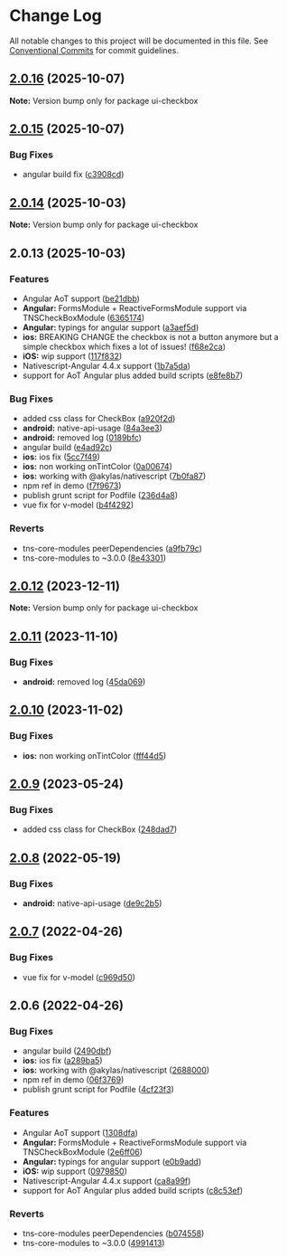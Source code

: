 # Change Log

All notable changes to this project will be documented in this file.
See [Conventional Commits](https://conventionalcommits.org) for commit guidelines.

## [2.0.16](https://github.com/nativescript-community/ui-checkbox/compare/v2.0.15...v2.0.16) (2025-10-07)

**Note:** Version bump only for package ui-checkbox

## [2.0.15](https://github.com/nativescript-community/ui-checkbox/compare/v2.0.14...v2.0.15) (2025-10-07)

### Bug Fixes

* angular build fix ([c3908cd](https://github.com/nativescript-community/ui-checkbox/commit/c3908cd01b75bcecee4284a28b8da799a95353af))

## [2.0.14](https://github.com/nativescript-community/ui-checkbox/compare/v2.0.13...v2.0.14) (2025-10-03)

**Note:** Version bump only for package ui-checkbox

## 2.0.13 (2025-10-03)

### Features

* Angular AoT support ([be21dbb](https://github.com/nativescript-community/ui-checkbox/commit/be21dbb600a2e5d34c764fa3c59dd63b856aa82c))
* **Angular:** FormsModule + ReactiveFormsModule support via TNSCheckBoxModule ([6365174](https://github.com/nativescript-community/ui-checkbox/commit/6365174773e94958b91a5d215bdce13bc2b70e1d))
* **Angular:** typings for angular support ([a3aef5d](https://github.com/nativescript-community/ui-checkbox/commit/a3aef5dd68857305c1f09464190dcc3178746649))
* **ios:** BREAKING CHANGE the checkbox is not a button anymore but a simple checkbox which fixes a lot of issues! ([f68e2ca](https://github.com/nativescript-community/ui-checkbox/commit/f68e2caf3c2450910b7fbb2784633cd018d348c3))
* **iOS:** wip support ([117f832](https://github.com/nativescript-community/ui-checkbox/commit/117f8326870a926579869824bd3f710722d4ae5a))
* Nativescript-Angular 4.4.x support ([1b7a5da](https://github.com/nativescript-community/ui-checkbox/commit/1b7a5dabcad3e508a0ba3d341f6bc50004355dbe))
* support for AoT Angular plus added build scripts ([e8fe8b7](https://github.com/nativescript-community/ui-checkbox/commit/e8fe8b796cf2bf77e05e17614aaaab86bccdc96c))

### Bug Fixes

* added css class for CheckBox ([a920f2d](https://github.com/nativescript-community/ui-checkbox/commit/a920f2de3a727adf168e7cf624ea45ad80c6e4df))
* **android:** native-api-usage ([84a3ee3](https://github.com/nativescript-community/ui-checkbox/commit/84a3ee309bacb64afb205c2ab789e4064cfad3f8))
* **android:** removed log ([0189bfc](https://github.com/nativescript-community/ui-checkbox/commit/0189bfcc2fd341dc348676e24501a56f36619d13))
* angular build ([e4ad92c](https://github.com/nativescript-community/ui-checkbox/commit/e4ad92c3cba1894c3673659a685c30b336d2a3ff))
* **ios:** ios fix ([5cc7f49](https://github.com/nativescript-community/ui-checkbox/commit/5cc7f493fadbf7cb1ae050f1918a40705b391574))
* **ios:** non working onTintColor ([0a00674](https://github.com/nativescript-community/ui-checkbox/commit/0a0067479f8d4fefbf3ce5f04ebb01404eb006e5))
* **ios:** working with @akylas/nativescript ([7b0fa87](https://github.com/nativescript-community/ui-checkbox/commit/7b0fa8741e439d0e9c59f804dbfe53cbe9d0c453))
* npm ref in demo ([f7f9673](https://github.com/nativescript-community/ui-checkbox/commit/f7f9673779b326d832cf3543a7346451f4d282ae))
* publish grunt script for Podfile ([236d4a8](https://github.com/nativescript-community/ui-checkbox/commit/236d4a8c93b30549d59f720b87a6d3c651587040))
* vue fix for v-model ([b4f4292](https://github.com/nativescript-community/ui-checkbox/commit/b4f429236675b0b531acb28ca670fa9eafa918fb))

### Reverts

* tns-core-modules peerDependencies ([a9fb79c](https://github.com/nativescript-community/ui-checkbox/commit/a9fb79c1d3291f2d0c9b8840497fa57620c5b190))
* tns-core-modules to ~3.0.0 ([8e43301](https://github.com/nativescript-community/ui-checkbox/commit/8e433011a2c6205d3ed1dc336a8b657480ccb628))

## [2.0.12](https://github.com/@nativescript-community/ui-checkbox/compare/v2.0.11...v2.0.12) (2023-12-11)

**Note:** Version bump only for package ui-checkbox

## [2.0.11](https://github.com/@nativescript-community/ui-checkbox/compare/v2.0.10...v2.0.11) (2023-11-10)

### Bug Fixes

* **android:** removed log ([45da069](https://github.com/@nativescript-community/ui-checkbox/commit/45da0698d2da2b56df7d74025a7a4bb0ab110bef))

## [2.0.10](https://github.com/@nativescript-community/ui-checkbox/compare/v2.0.9...v2.0.10) (2023-11-02)

### Bug Fixes

* **ios:** non working onTintColor ([fff44d5](https://github.com/@nativescript-community/ui-checkbox/commit/fff44d51f8fb33dbdfa20dc975787f597f7aa360))

## [2.0.9](https://github.com/@nativescript-community/ui-checkbox/compare/v2.0.8...v2.0.9) (2023-05-24)

### Bug Fixes

* added css class for CheckBox ([248dad7](https://github.com/@nativescript-community/ui-checkbox/commit/248dad7e5e9ecd51113670000a5b206254067e93))

## [2.0.8](https://github.com/@nativescript-community/ui-checkbox/compare/v2.0.7...v2.0.8) (2022-05-19)

### Bug Fixes

* **android:** native-api-usage ([de9c2b5](https://github.com/@nativescript-community/ui-checkbox/commit/de9c2b51a47940127480c9a303f43290e50b5d5c))

## [2.0.7](https://github.com/@nativescript-community/ui-checkbox/compare/v2.0.6...v2.0.7) (2022-04-26)

### Bug Fixes

* vue fix for v-model ([c969d50](https://github.com/@nativescript-community/ui-checkbox/commit/c969d50ee8bd3e7bbec020dc5958d8a1b0790747))

## 2.0.6 (2022-04-26)

### Bug Fixes

* angular build ([2490dbf](https://github.com/@nativescript-community/ui-checkbox/commit/2490dbf698578b7b09ef731400c0a6c7d41e6ee6))
* **ios:** ios fix ([a289ba5](https://github.com/@nativescript-community/ui-checkbox/commit/a289ba5d5b4072ed3b892f539efdde9c25e8f0e9))
* **ios:** working with @akylas/nativescript ([2688000](https://github.com/@nativescript-community/ui-checkbox/commit/2688000fe3eaa1b7991c8718a2190095de0f5afd))
* npm ref in demo ([06f3769](https://github.com/@nativescript-community/ui-checkbox/commit/06f376992615348ec670936116ada59e16fa4c34))
* publish grunt script for Podfile ([4cf23f3](https://github.com/@nativescript-community/ui-checkbox/commit/4cf23f32752c7b67bca66a61f951db3a7fde7993))

### Features

* Angular AoT support ([1308dfa](https://github.com/@nativescript-community/ui-checkbox/commit/1308dfa87e28120e39a9b6240953915912d4e721))
* **Angular:** FormsModule + ReactiveFormsModule support via TNSCheckBoxModule ([2e6ff06](https://github.com/@nativescript-community/ui-checkbox/commit/2e6ff0661d0d734f3391a5f1e4763e0713ddbd11))
* **Angular:** typings for angular support ([e0b9add](https://github.com/@nativescript-community/ui-checkbox/commit/e0b9add494c395e552d35f60ad55a3ad5f4ba2a1))
* **iOS:** wip support ([0979850](https://github.com/@nativescript-community/ui-checkbox/commit/0979850b95ac55447675c8758107a996fc4c595d))
* Nativescript-Angular 4.4.x support ([ca8a99f](https://github.com/@nativescript-community/ui-checkbox/commit/ca8a99fa4e597f66b030880f9b373b6736808cde))
* support for AoT Angular plus added build scripts ([c8c53ef](https://github.com/@nativescript-community/ui-checkbox/commit/c8c53effeffd1728aa8c0fd05708f8c698563ed0))

### Reverts

* tns-core-modules peerDependencies ([b074558](https://github.com/@nativescript-community/ui-checkbox/commit/b0745589d4d03ab88d999048c54ed7d45e0672ec))
* tns-core-modules to ~3.0.0 ([4991413](https://github.com/@nativescript-community/ui-checkbox/commit/4991413c51c7bd28bc86028afc9455e5971bd5f0))
